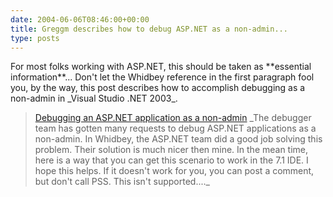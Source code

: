 ```yaml
---
date: 2004-06-06T08:46:00+00:00
title: Greggm describes how to debug ASP.NET as a non-admin...
type: posts
---
```

<div class="posttitle" dir="ltr">
  For most folks working with ASP.NET, this should be taken as **essential information**... Don't let the Whidbey reference in the first paragraph fool you, by the way, this post describes how to accomplish debugging as a non-admin in _Visual Studio .NET 2003_.
</div>

<blockquote dir="ltr" style="MARGIN-RIGHT: 0px">
  <div class="posttitle">
    <a class="singleposttitle broken_link" id="viewpost.ascx_TitleUrl" href="http://blogs.msdn.com/greggm/archive/2004/05/24/140946.aspx">Debugging an ASP.NET application as a non-admin</a> _The debugger team has gotten many requests to debug ASP.NET applications as a non-admin. In Whidbey, the ASP.NET team did a good job solving this problem. Their solution is much nicer then mine. In the mean time, here is a way that you can get this scenario to work in the 7.1 IDE. I hope this helps. If it doesn't work for you, you can post a comment, but don't call PSS. This isn't supported...._
  </div>
</blockquote>

